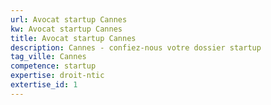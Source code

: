 ```yaml
---
url: Avocat startup Cannes
kw: Avocat startup Cannes
title: Avocat startup Cannes
description: Cannes - confiez-nous votre dossier startup
tag_ville: Cannes
competence: startup
expertise: droit-ntic
extertise_id: 1
---
```

